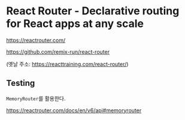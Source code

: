 # React Router - Declarative routing for React apps at any scale

<https://reactrouter.com/>

<https://github.com/remix-run/react-router>

(옛날 주소: <https://reacttraining.com/react-router/>)

## Testing

`MemoryRouter`를 활용한다.

<https://reactrouter.com/docs/en/v6/api#memoryrouter>
